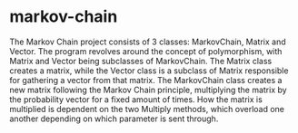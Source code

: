 # markov-chain
The Markov Chain project consists of 3 classes: MarkovChain, Matrix and Vector. The program revolves around the concept of polymorphism, with Matrix and Vector being subclasses of MarkovChain.  The Matrix class creates a matrix, while the Vector class is a subclass of Matrix responsible for gathering a vector from that matrix. The MarkovChain class creates a new matrix following the Markov Chain principle, multiplying the matrix by the probability vector for a fixed amount of times. How the matrix is multiplied is dependent on the two Multiply methods, which overload one another depending on which parameter is sent through.
